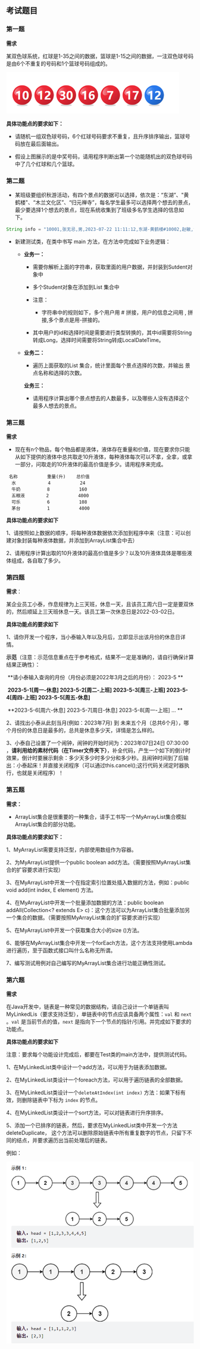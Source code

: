 ## **考试题目**

### 第一题

**需求**

某双色球系统，红球是1-35之间的数据，篮球是1-15之间的数据，一注双色球号码是由6个不重复的号码和1个篮球号码组成的。

![image-20230722210144939](image-20230722210144939.png)

**具体功能点的要求如下：** 

* 请随机一组双色球号码，6个红球号码要求不重复，且升序排序输出，篮球号码放在最后面输出。

* 假设上图展示的是中奖号码，请用程序判断出第一个功能随机出的双色球号码中了几个红球和几个篮球。

  

### 第二题

- 某班级要组织秋游活动，有四个景点的数据可以选择，依次是：“东湖”、"黄鹤楼"、“木兰文化区”、“归元禅寺”，每名学生最多可以选择两个想去的景点，最少要选择1个想去的景点，现在系统收集到了班级多名学生选择的信息如下。

```java
String info = "10001,张无忌,男,2023-07-22 11:11:12,东湖-黄鹤楼#10002,赵敏,女,2023-07-22 09:11:21,黄鹤楼-归元禅寺#10003,周芷若,女,2023-07-22 04:11:21,木兰文化区-东湖#10004，小昭,女,2023-07-22 08:11:21,东湖#10005，灭绝,女,2023-07-22 17:11:21,归元禅寺"";
```

- 新建测试类，在类中书写 main 方法，在方法中完成如下业务逻辑：

  - **业务一：**

    - 需要你解析上面的字符串，获取里面的用户数据，并封装到Sutdent对象中

    - 多个Student对象在添加到List<Student> 集合中

    - 注意：
    
      - 字符串中的规则如下，多个用户用 # 拼接，用户的信息之间用 , 拼接,多个景点是用-拼接的。
    - 其中用户的id和选择时间是需要进行类型转换的，其中id需要将String转成Long，选择时间需要将String转成LocalDateTime。
    
  - **业务二：**

    - 遍历上面获取的List<Student> 集合，统计里面每个景点选择的次数，并输出 景点名称和选择的次数。

    **业务三：**

    * 请用程序计算出哪个景点想去的人数最多，以及哪些人没有选择这个最多人想去的景点。



### 第三题

**需求**

* 现在有n个物品，每个物品都是液体，液体存在重量和价值，现在要求你只能从如下提供的液体中总共取走10升液体，每种液体每次可以不拿，全拿，或拿一部分，问取走的10升液体的最高价值是多少。请用程序来完成。

```
 名称           重量(升)	   总价值   
  水		       4      	   24      
  牛奶  		  8      	  160     
  五粮液		 2    	     4000    
  可乐		  6     	  108    	
  茅台		  1    	      4000    
```



**具体功能点的要求如下**

1、请按照如上数据的顺序，将每种液体数据依次添加到程序中来（注意：可以创建对象封装每种液体数据，并添加到ArrayList集合中去）

2、请用程序计算出取的10升液体的最高价值是多少？以及10升液体具体是哪些液体组成，各自取了多少。



### 第四题

**需求**：

某企业员工小泰，作息规律为上三天班，休息一天，且该员工周六日一定是要双休的，然后顺延上三天班休息一天。该员工第一次休息日是2022-03-02日。

**具体功能点的要求如下**

1、请你开发一个程序，当小泰输入年以及月后，立即显示出该月份的休息日详情。

​		**示范**（注意：示范信息重点在于参考格式，结果不一定是准确的，请自行确保计算结果正确性）：

​		**请小泰输入查询的月份（月份必须是2022年3月之后的月份）： 2023-5 **

​		**2023-5-1[周一-休息]   2023-5-2[周二-上班]   2023-5-3[周三-上班]  2023-5-4[周四-上班]  2023-5-5[周五-休息]**

​		**2023-5-6[周六-休息] 2023-5-7[周日-休息] 2023-5-8[周一-上班] ... **

2、请找出小泰从此刻当月(例如：2023年7月) 到 未来五个月（总共6个月），哪个月份的休息日是最多的，总共是休息多少天，详情是怎么样的。

3、小泰自己设置了一个闹钟，闹钟的开始时间为：2023年07日24日 07:30:00 ，**请利用给的素材代码（在Timer文件夹下）**，补全代码，产生一个如下的倒计时效果，倒计时要展示剩余：多少天多少时多少分和多少秒。且闹钟时间到了后输出：小泰起床！并直接关闭程序（可以通过this.cancel();这行代码关闭定时器执行，也就是关闭程序）！



### 第五题

**需求：**

* ArrayList集合是很重要的一种集合，请手工书写一个MyArrayList集合模拟ArrayList集合的部分功能。

**具体功能点的要求如下：**

1、MyArrayList需要支持泛型，内部使用数组作为容器。

2、为MyArrayList提供一个public boolean add方法。（需要按照MyArrayList集合的扩容要求进行实现）

3、在MyArrayList中开发一个在指定索引位置处插入数据的方法，例如：public void add(int index, E element)  方法。

4、在MyArrayList中开发一个批量添加数据的方法：public boolean addAll(Collection<? extends E> c)：这个方法可以为ArrayList集合批量添加另一个集合的数据。（需要按照MyArrayList集合的扩容要求进行实现）

5、在MyArrayList中开发一个获取集合大小的size ()方法。

6、能够在MyArrayList集合中开发一个forEach方法，这个方法支持使用Lambda进行遍历，至于函数式接口叫什么名称无所谓。

7、编写测试用例对自己编写的MyArrayList集合进行功能正确性测试。



### 第六题

**需求**

在Java开发中，链表是一种常见的数据结构，请自己设计一个单链表叫MyLinkedLis（要求支持泛型），单链表中的节点应该具备两个属性：`val` 和 `next` 。`val` 是当前节点的值，`next` 是指向下一个节点的指针/引用。并完成如下要求的功能点。

**具体功能点的要求如下**

注意：要求每个功能设计完成后，都要在Test类的main方法中，提供测试代码。

1、在MyLinkedList类中设计一个add方法，可以用于为链表添加数据。

2、在MyLinkedList类设计一个foreach方法，可以用于遍历链表的全部数据。

3、在MyLinkedList类设计一个`deleteAtIndex(int index)` 方法：如果下标有效，则删除链表中下标为 `index` 的节点。

4、在MyLinkedList类设计一个sort方法，可以对链表进行升序排序。

5、添加一个已排序的链表，然后，要求在MyLinkedList类中开发一个方法deleteDuplicate， 这个方法可以删除原始链表中所有重复数字的节点，只留下不同的结点，并要求遍历出当前处理后的链表。

例如：

![image-20230716152849333](image-20230716152849333.png)

